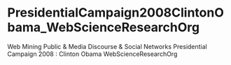 PresidentialCampaign2008ClintonObama_WebScienceResearchOrg
==========================================================

Web Mining Public &amp; Media Discourse  &amp; Social Networks Presidential Campaign 2008 : Clinton Obama WebScienceResearchOrg
